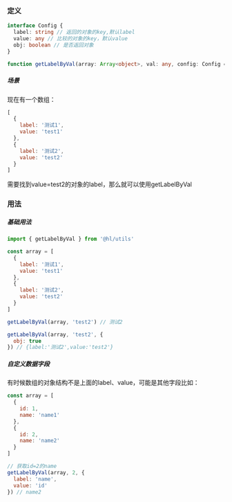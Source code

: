 ### 定义

```ts
interface Config {
  label: string // 返回的对象的key,默认label
  value: any // 比较的对象的key，默认value
  obj: boolean // 是否返回对象
}

function getLabelByVal(array: Array<object>, val: any, config: Config = {})

```

##### 场景

现在有一个数组：

```js
[
  {
    label: '测试1',
    value: 'test1'
  },
  {
    label: '测试2',
    value: 'test2'
  }
]
```

需要找到value=test2的对象的label，那么就可以使用getLabelByVal

### 用法

##### 基础用法

```js
import { getLabelByVal } from '@hl/utils'

const array = [
  {
    label: '测试1',
    value: 'test1'
  },
  {
    label: '测试2',
    value: 'test2'
  }
]

getLabelByVal(array, 'test2') // 测试2

getLabelByVal(array, 'test2', {
  obj: true
}) // {label:'测试2',value:'test2'}

```

##### 自定义数据字段

有时候数组的对象结构不是上面的label、value，可能是其他字段比如：

```js
const array = [
  {
    id: 1,
    name: 'name1'
  },
  {
    id: 2,
    name: 'name2'
  }
]

// 获取id=2的name
getLabelByVal(array, 2, {
  label: 'name',
  value: 'id'
}) // name2
```
